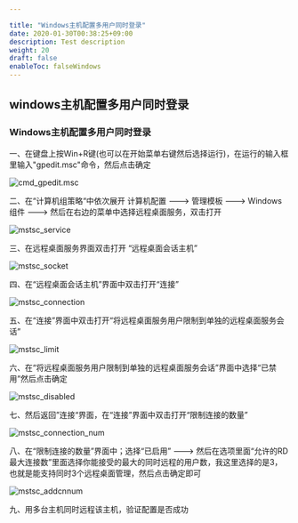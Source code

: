 ```yaml
---

title: "Windows主机配置多用户同时登录"
date: 2020-01-30T00:38:25+09:00
description: Test description
weight: 20
draft: false
enableToc: falseWindows
---
```


## windows主机配置多用户同时登录

### Windows主机配置多用户同时登录

一、在键盘上按Win+R键(也可以在开始菜单右键然后选择运行)，在运行的输入框里输入"gpedit.msc"命令，然后点击确定

![cmd_gpedit.msc](../_images/cmd_gpedit.msc.jpg)

二、在“计算机组策略“中依次展开 计算机配置 ---> 管理模板  ---> Windows组件 ---> 然后在右边的菜单中选择远程桌面服务，双击打开

![mstsc_service](../_images/mstsc_service.jpg)

三、在远程桌面服务界面双击打开 “远程桌面会话主机”

![mstsc_socket](../_images/mstsc_socket.jpg)

四、在“远程桌面会话主机”界面中双击打开“连接”

![mstsc_connection](../_images/mstsc_connection.jpg)

五、在“连接”界面中双击打开“将远程桌面服务用户限制到单独的远程桌面服务会话”

![mstsc_limit](../_images/mstsc_limit.jpg)

六、在“将远程桌面服务用户限制到单独的远程桌面服务会话”界面中选择“已禁用”然后点击确定

![mstsc_disabled](../_images/mstsc_disabled.jpg)

七、然后返回”连接“界面，在“连接”界面中双击打开“限制连接的数量”

![mstsc_connection_num](../_images/mstsc_connection_num.jpg)

八、在“限制连接的数量”界面中；选择“已启用” ---> 然后在选项里面“允许的RD最大连接数”里面选择你能接受的最大的同时远程的用户数，我这里选择的是3，也就是能支持同时3个远程桌面管理，然后点击确定即可

![mstsc_addcnnum](../_images/mstsc_addcnnum.jpg)

九、用多台主机同时远程该主机，验证配置是否成功